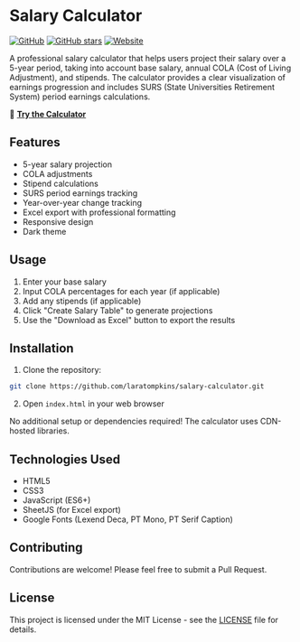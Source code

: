 # Salary Calculator

[![GitHub](https://img.shields.io/github/license/laratompkins/salary-calculator)](https://github.com/laratompkins/salary-calculator/blob/main/LICENSE)
[![GitHub stars](https://img.shields.io/github/stars/laratompkins/salary-calculator)](https://github.com/laratompkins/salary-calculator/stargazers)
[![Website](https://img.shields.io/website?url=https%3A%2F%2Flaratompkins.github.io%2Fsalary-calculator%2F)](https://laratompkins.github.io/salary-calculator/)

A professional salary calculator that helps users project their salary over a 5-year period, taking into account base salary, annual COLA (Cost of Living Adjustment), and stipends. The calculator provides a clear visualization of earnings progression and includes SURS (State Universities Retirement System) period earnings calculations.

🔗 **[Try the Calculator](https://laratompkins.github.io/salary-calculator/)**

## Features

- 5-year salary projection
- COLA adjustments
- Stipend calculations
- SURS period earnings tracking
- Year-over-year change tracking
- Excel export with professional formatting
- Responsive design
- Dark theme

## Usage

1. Enter your base salary
2. Input COLA percentages for each year (if applicable)
3. Add any stipends (if applicable)
4. Click "Create Salary Table" to generate projections
5. Use the "Download as Excel" button to export the results

## Installation

1. Clone the repository:
```bash
git clone https://github.com/laratompkins/salary-calculator.git
```

2. Open `index.html` in your web browser

No additional setup or dependencies required! The calculator uses CDN-hosted libraries.

## Technologies Used

- HTML5
- CSS3
- JavaScript (ES6+)
- SheetJS (for Excel export)
- Google Fonts (Lexend Deca, PT Mono, PT Serif Caption)

## Contributing

Contributions are welcome! Please feel free to submit a Pull Request.

## License

This project is licensed under the MIT License - see the [LICENSE](LICENSE) file for details.
